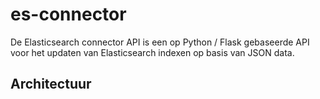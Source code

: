 # es-connector
De Elasticsearch connector API is een op Python / Flask gebaseerde API voor het updaten van Elasticsearch indexen op basis van JSON data.

## Architectuur



